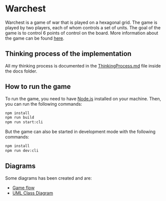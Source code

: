 # Warchest

Warchest is a game of war that is played on a hexagonal grid. The game is played by two players, each of whom controls a set of units. The goal of the game is to control 6 points of control on the board. More information about the game can be found [here](https://www.youtube.com/watch?v=uuiViXGNfcw).

## Thinking process of the implementation

All my thinking process is documented in the [ThinkingProcess.md](/docs/ThinkingProcess.md) file inside the docs folder.

## How to run the game

To run the game, you need to have [Node.js](https://nodejs.org/en/) installed on your machine. Then, you can run the following commands:

```bash
npm install
npm run build
npm run start:cli
```

But the game can also be started in development mode with the following commands:

```bash
npm install
npm run dev:cli
```

## Diagrams

Some diagrams has been created and are:
- [Game flow](/docs/WarchestLiteGameLogicFlowchart.pdf)
- [UML Class Diagram](/docs/WarchestLiteClassDiagram.pdf)

